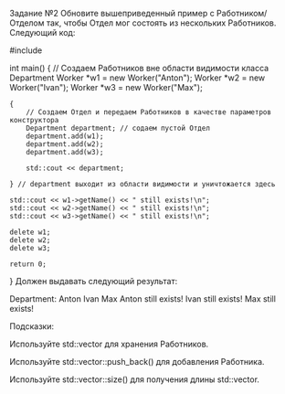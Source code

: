 Задание №2
Обновите вышеприведенный пример с Работником/Отделом так, чтобы Отдел мог состоять из нескольких Работников. Следующий код:

#include <iostream>
 
int main()
{
    // Создаем Работников вне области видимости класса Department
    Worker *w1 = new Worker("Anton");
    Worker *w2 = new Worker("Ivan");
    Worker *w3 = new Worker("Max");
 
    {
        // Создаем Отдел и передаем Работников в качестве параметров конструктора
        Department department; // содаем пустой Отдел
        department.add(w1);
        department.add(w2);
        department.add(w3);
 
        std::cout << department;
 
    } // department выходит из области видимости и уничтожается здесь
 
    std::cout << w1->getName() << " still exists!\n";
    std::cout << w2->getName() << " still exists!\n";
    std::cout << w3->getName() << " still exists!\n";
 
    delete w1;
    delete w2;
    delete w3;
 
    return 0;
}
Должен выдавать следующий результат:

Department: Anton Ivan Max
Anton still exists!
Ivan still exists!
Max still exists!

Подсказки:

   Используйте std::vector для хранения Работников.

   Используйте std::vector::push_back() для добавления Работника.

   Используйте std::vector::size() для получения длины std::vector.
